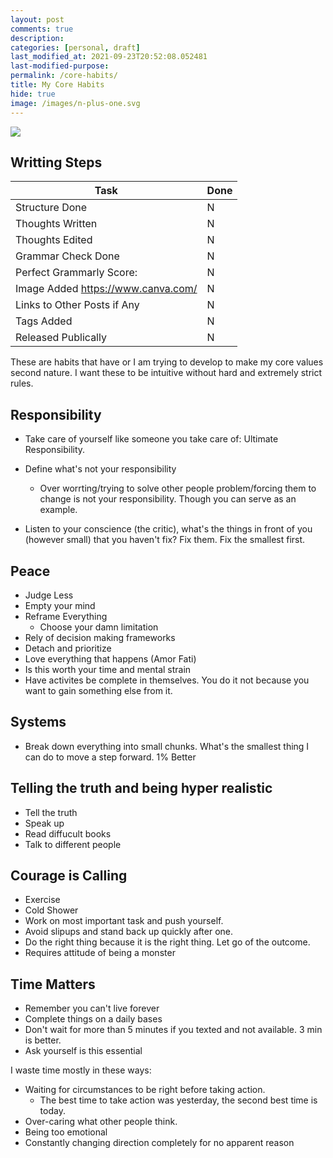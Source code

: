 ```yaml
---
layout: post
comments: true
description:
categories: [personal, draft]
last_modified_at: 2021-09-23T20:52:08.052481
last-modified-purpose:
permalink: /core-habits/
title: My Core Habits
hide: true
image: /images/n-plus-one.svg
---
```

![](/images/switch-jobs.jpg)

## Writting Steps

| Task                        | Done |
|-----------------------------|------|
| Structure Done              | N    |
| Thoughts Written            | N    |
| Thoughts Edited             | N    |
| Grammar Check Done          | N    |
| Perfect Grammarly Score:    | N    |
| Image Added  https://www.canva.com/                | N    |
| Links to Other Posts if Any | N    |
| Tags Added                  | N    |
| Released Publically         | N    |



These are habits that have or I am trying to develop to make my core values second nature. I want these to be intuitive without hard and extremely strict rules.

## Responsibility
- Take care of yourself like someone you take care of: Ultimate Responsibility.
- Define what's not your responsibility
    - Over worrting/trying to solve other people problem/forcing them to change is not your responsibility. Though you can serve as an example.

- Listen to your conscience (the critic), what's the things in front of you (however small) that you haven't fix? Fix them. Fix the smallest first.

## Peace
- Judge Less
- Empty your mind
- Reframe Everything
    - Choose your damn limitation
- Rely of decision making frameworks
- Detach and prioritize
- Love everything that happens (Amor Fati)
- Is this worth your time and mental strain
- Have activites be complete in themselves. You do it not because you want to gain something else from it.


## Systems
- Break down everything into small chunks. What's the smallest thing I can do to move a step forward. 1% Better


## Telling the truth and being hyper realistic
- Tell the truth
- Speak up
- Read diffucult books
- Talk to different people


## Courage is Calling
- Exercise
- Cold Shower
- Work on most important task and push yourself.
- Avoid slipups and stand back up quickly after one.
- Do the right thing because it is the right thing. Let go of the outcome.
- Requires attitude of being a monster

## Time Matters
- Remember you can't live forever
- Complete things on a daily bases
- Don't wait for more than 5 minutes if you texted and not available. 3 min is better.
- Ask yourself is this essential

I waste time mostly in these ways:

- Waiting for circumstances to be right before taking action.
    - The best time to take action was yesterday, the second best time is today.
- Over-caring what other people think.
- Being too emotional
- Constantly changing direction completely for no apparent reason